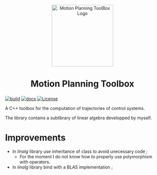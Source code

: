<div id="motion-planning-toolbox-logo" align="center">
    <br />
    <img src="#" alt="Motion Planning ToolBox Logo" width="200"/>
    <h1>Motion Planning Toolbox</h1>
    <h3></h3>
</div>

[![build](https://github.com/tschmoderer/motion-planning-toolbox/actions/workflows/cmake.yml/badge.svg?branch=main)](https://github.com/tschmoderer/motion-planning-toolbox/actions/workflows/cmake.yml) [![docs](https://github.com/tschmoderer/motion-planning-toolbox/actions/workflows/doxygen.yml/badge.svg?branch=main)](https://tschmoderer.github.io/motion-planning-toolbox/html/index.html) [![License](https://img.shields.io/badge/License-GPL%20v3-blue.svg)](https://github.com/tschmoderer/motion-planning-toolbox/blob/master/LICENSE)



A C++ toolbox for the computation of trajectories of control systems.



The library contains a sublibrary of linear algebra developped by myself. 



# Improvements
* In *linalg* library use inheritance of class to avoid unecessary code ;
  * For the moment I do not know how to properly use polymorphism with operators.
* In *linalg* library bind with a BLAS implementation ;

